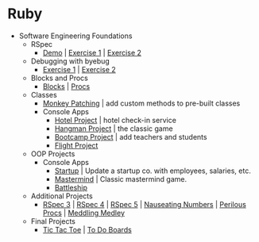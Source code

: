 # Ruby

* Software Engineering Foundations
  * RSpec
    * [Demo](https://github.com/alexHampton/Ruby/tree/master/SoftwareEngineeringFoundations/rspec_demo) | [Exercise 1](https://github.com/alexHampton/Ruby/tree/master/SoftwareEngineeringFoundations/rspec_exercise_1) | [Exercise 2](https://github.com/alexHampton/Ruby/tree/master/SoftwareEngineeringFoundations/rspec_exercise_2)
  * Debugging with byebug
    * [Exercise 1](https://github.com/alexHampton/Ruby/tree/master/SoftwareEngineeringFoundations/debugging_exercise_1) | [Exercise 2](https://github.com/alexHampton/Ruby/tree/master/SoftwareEngineeringFoundations/debugging_exercise_2)
  * Blocks and Procs
    * [Blocks](https://github.com/alexHampton/Ruby/tree/master/SoftwareEngineeringFoundations/blocks_project) | [Procs](https://github.com/alexHampton/Ruby/tree/master/SoftwareEngineeringFoundations/procs_project)
  * Classes
    * [Monkey Patching](https://github.com/alexHampton/Ruby/tree/master/SoftwareEngineeringFoundations/monkey_patching_project) | add custom methods to pre-built classes
    * Console Apps
      * [Hotel Project](https://github.com/alexHampton/Ruby/tree/master/SoftwareEngineeringFoundations/hotel_project) | hotel check-in service
      * [Hangman Project](https://github.com/alexHampton/Ruby/tree/master/SoftwareEngineeringFoundations/hangman_project)  | the classic game
      * [Bootcamp Project](https://github.com/alexHampton/Ruby/tree/master/SoftwareEngineeringFoundations/bootcamp_project) | add teachers and students
      * [Flight Project](https://github.com/alexHampton/Ruby/tree/master/SoftwareEngineeringFoundations/flight_project)
  * OOP Projects
    * Console Apps
      * [Startup](https://github.com/alexHampton/Ruby/tree/master/SoftwareEngineeringFoundations/startup_project) | Update a startup co. with employees, salaries, etc.
      * [Mastermind](https://github.com/alexHampton/Ruby/tree/master/SoftwareEngineeringFoundations/mastermind_project) | Classic mastermind game.
      * [Battleship](https://github.com/alexHampton/Ruby/tree/master/SoftwareEngineeringFoundations/battleship_project)
  * Additional Projects
    * [RSpec 3](https://github.com/alexHampton/Ruby/tree/master/SoftwareEngineeringFoundations/rspec_exercise_3) | [RSpec 4](https://github.com/alexHampton/Ruby/tree/master/SoftwareEngineeringFoundations/rspec_exercise_4) | [RSpec 5](https://github.com/alexHampton/Ruby/tree/master/SoftwareEngineeringFoundations/rspec_exercise_5) | [Nauseating Numbers](https://github.com/alexHampton/Ruby/tree/master/SoftwareEngineeringFoundations/nauseating_numbers) | [Perilous Procs](https://github.com/alexHampton/Ruby/tree/master/SoftwareEngineeringFoundations/perilous_procs) | [Meddling Medley](https://github.com/alexHampton/Ruby/tree/master/SoftwareEngineeringFoundations/meddling_medley)
  * Final Projects
    * [Tic Tac Toe](https://github.com/alexHampton/Ruby/tree/master/SoftwareEngineeringFoundations/tic_tac_toe_project) | [To Do Boards](https://github.com/alexHampton/Ruby/tree/master/SoftwareEngineeringFoundations/todo_board)

